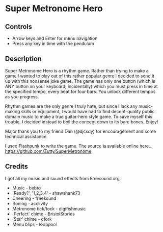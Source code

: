 # Super Metronome Hero

## Controls

 * Arrow keys and Enter for menu navigation
 * Press any key in time with the pendulum

## Description

Super Metronome Hero is a rhythm game. Rather than trying to make a game I wanted to play out of this rather popular genre I decided to send it up with this nonsense joke game. The game has only one button (which is ANY button on your keyboard, incidentally) which you must press in time at the specified tempo, every beat for four bars. You unlock different tempos as you progress.

Rhythm games are the only genre I truly hate, but since I lack any music-making skills or equipment, I would have had to find decent-quality public domain music to make a true guitar-hero style game. To save myself this trouble, I decided instead to boil the concept down to its bare bones. Enjoy!

Major thank you to my friend Dan (@djcsdy) for encouragement and some technical assistance.

I used Flashpunk to write the game. The source is available online here... https://github.com/Zutty/SuperMetronome

## Credits

I got all my music and sound effects from Freesound.org.

 * Music - bebto
 * 'Ready?', '1,2,3,4' - shawshank73
 * Cheering - freesound
 * Booing - acclivity
 * Metronome tick/tock - digifishmusic
 * 'Perfect' chime - BristolStories
 * 'Star' chime - cfork
 * Menu blips - looppool